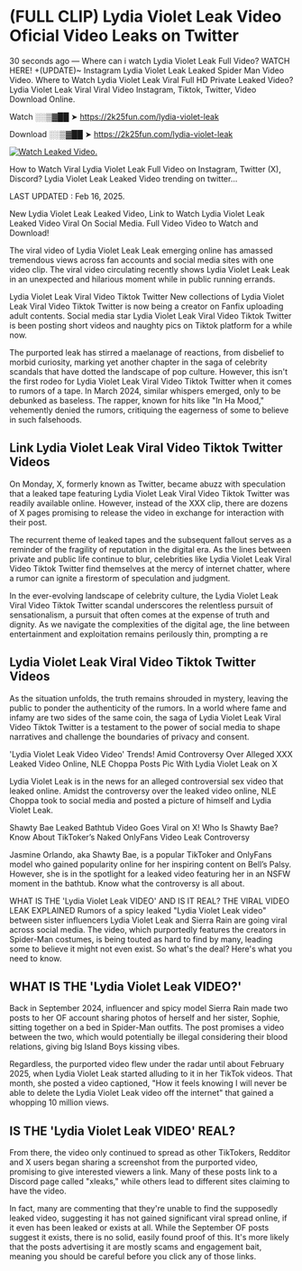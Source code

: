 # (FULL CLIP) Lydia Violet Leak Video Oficial Video Leaks on Twitter

30 seconds ago — Where can i watch Lydia Violet Leak Full Video? WATCH HERE! +(UPDATE)~ Instagram Lydia Violet Leak Leaked Spider Man Video Video. Where to Watch Lydia Violet Leak Viral Full HD Private Leaked Video? Lydia Violet Leak Viral Viral Video Instagram, Tiktok, Twitter, Video Download Online.

Watch ░░▒▓██ ➤ https://2k25fun.com/lydia-violet-leak

Download ░░▒▓██ ➤ https://2k25fun.com/lydia-violet-leak

[![Watch Leaked Video.](https://miro.medium.com/v2/resize:fit:828/format:webp/1*cilzJN44JGOrTw9NJCrNHA.gif "Watch Leaked Video")](https://2k25fun.com/lydia-violet-leak)

How to Watch Viral Lydia Violet Leak Full Video on Instagram, Twitter (X), Discord? Lydia Violet Leak Leaked Video trending on twitter...

LAST UPDATED : Feb 16, 2025.

New Lydia Violet Leak Leaked Video, Link to Watch Lydia Violet Leak Leaked Video Viral On Social Media. Full Video Video to Watch and Download!

The viral video of Lydia Violet Leak Leak emerging online has amassed tremendous views across fan accounts and social media sites with one video clip. The viral video circulating recently shows Lydia Violet Leak Leak in an unexpected and hilarious moment while in public running errands.

Lydia Violet Leak Viral Video Tiktok Twitter New collections of Lydia Violet Leak Viral Video Tiktok Twitter is now being a creator on Fanfix uploading adult contents. Social media star Lydia Violet Leak Viral Video Tiktok Twitter is been posting short videos and naughty pics on Tiktok platform for a while now.

The purported leak has stirred a maelanage of reactions, from disbelief to morbid curiosity, marking yet another chapter in the saga of celebrity scandals that have dotted the landscape of pop culture. However, this isn't the first rodeo for Lydia Violet Leak Viral Video Tiktok Twitter when it comes to rumors of a tape. In March 2024, similar whispers emerged, only to be debunked as baseless. The rapper, known for hits like "In Ha Mood," vehemently denied the rumors, critiquing the eagerness of some to believe in such falsehoods.

## Link Lydia Violet Leak Viral Video Tiktok Twitter Videos

On Monday, X, formerly known as Twitter, became abuzz with speculation that a leaked tape featuring Lydia Violet Leak Viral Video Tiktok Twitter was readily available online. However, instead of the XXX clip, there are dozens of X pages promising to release the video in exchange for interaction with their post.

The recurrent theme of leaked tapes and the subsequent fallout serves as a reminder of the fragility of reputation in the digital era. As the lines between private and public life continue to blur, celebrities like Lydia Violet Leak Viral Video Tiktok Twitter find themselves at the mercy of internet chatter, where a rumor can ignite a firestorm of speculation and judgment.

In the ever-evolving landscape of celebrity culture, the Lydia Violet Leak Viral Video Tiktok Twitter scandal underscores the relentless pursuit of sensationalism, a pursuit that often comes at the expense of truth and dignity. As we navigate the complexities of the digital age, the line between entertainment and exploitation remains perilously thin, prompting a re

##  Lydia Violet Leak Viral Video Tiktok Twitter Videos

As the situation unfolds, the truth remains shrouded in mystery, leaving the public to ponder the authenticity of the rumors. In a world where fame and infamy are two sides of the same coin, the saga of Lydia Violet Leak Viral Video Tiktok Twitter is a testament to the power of social media to shape narratives and challenge the boundaries of privacy and consent.

'Lydia Violet Leak Video Video' Trends! Amid Controversy Over Alleged XXX Leaked Video Online, NLE Choppa Posts Pic With Lydia Violet Leak on X

Lydia Violet Leak is in the news for an alleged controversial sex video that leaked online. Amidst the controversy over the leaked video online, NLE Choppa took to social media and posted a picture of himself and Lydia Violet Leak.

Shawty Bae Leaked Bathtub Video Goes Viral on X! Who Is Shawty Bae? Know About TikToker’s Naked OnlyFans Video Leak Controversy

Jasmine Orlando, aka Shawty Bae, is a popular TikToker and OnlyFans model who gained popularity online for her inspiring content on Bell’s Palsy. However, she is in the spotlight for a leaked video featuring her in an NSFW moment in the bathtub. Know what the controversy is all about.

WHAT IS THE 'Lydia Violet Leak VIDEO' AND IS IT REAL? THE VIRAL VIDEO LEAK EXPLAINED Rumors of a spicy leaked "Lydia Violet Leak video" between sister influencers Lydia Violet Leak and Sierra Rain are going viral across social media. The video, which purportedly features the creators in Spider-Man costumes, is being touted as hard to find by many, leading some to believe it might not even exist. So what's the deal? Here's what you need to know.

## WHAT IS THE 'Lydia Violet Leak VIDEO?'

Back in September 2024, influencer and spicy model Sierra Rain made two posts to her OF account sharing photos of herself and her sister, Sophie, sitting together on a bed in Spider-Man outfits. The post promises a video between the two, which would potentially be illegal considering their blood relations, giving big Island Boys kissing vibes.

Regardless, the purported video flew under the radar until about February 2025, when Lydia Violet Leak started alluding to it in her TikTok videos. That month, she posted a video captioned, "How it feels knowing I will never be able to delete the Lydia Violet Leak video off the internet" that gained a whopping 10 million views.

## IS THE 'Lydia Violet Leak VIDEO' REAL?

From there, the video only continued to spread as other TikTokers, Redditor and X users began sharing a screenshot from the purported video, promising to give interested viewers a link. Many of these posts link to a Discord page called "xleaks," while others lead to different sites claiming to have the video.

In fact, many are commenting that they're unable to find the supposedly leaked video, suggesting it has not gained significant viral spread online, if it even has been leaked or exists at all. While the September OF posts suggest it exists, there is no solid, easily found proof of this. It's more likely that the posts advertising it are mostly scams and engagement bait, meaning you should be careful before you click any of those links.